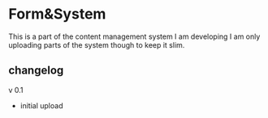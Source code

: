 # Form&System

This is a part of the content management system I am developing I am only uploading parts of the system though to keep it slim.

## changelog

v 0.1
- initial upload



